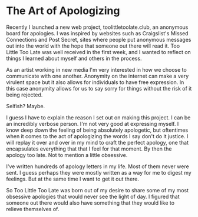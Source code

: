 # The Art of Apologizing 

Recently I launched a new web project, toolittletoolate.club, an anonymous board for apologies. I was inspired by websites such as Craigslist's Missed Connections and Post Secret, sites where people put anonymous messages out into the world with the hope that someone out there will read it. Too Little Too Late was well received in the first week, and I wanted to reflect on things I learned about myself and others in the process.

As an artist working in new media I'm very interested in how  we choose to communicate with one another. Anonymity on the internet can make a very virulent space but it also allows for individuals to have free expression. In this case anonymity allows for us to say sorry for things without the risk of it being rejected.

Selfish? Maybe.

I guess I have to explain the reason I set out on making this project. I can be an incredibly verbose person. I'm not very good at expressing myself. I know deep down the feeling of being absolutely apologetic, but oftentimes when it comes to the act of apologizing the words I say don't do it justice. I will replay it over and over in my mind to craft the perfect apology, one that encapsulates everything that that I feel for that moment. By then the apology too late. Not to mention a little obsessive.

I've written hundreds of apology letters in my life. Most of them never were sent. I guess perhaps they were mostly written as a way for me to digest my feelings. But at the same time I want to get it out there.

So Too Little Too Late was born out of my desire to share some of my most obsessive apologies that would never see the light of day. I figured that someone out there would also have something that they would like to relieve themselves of. 